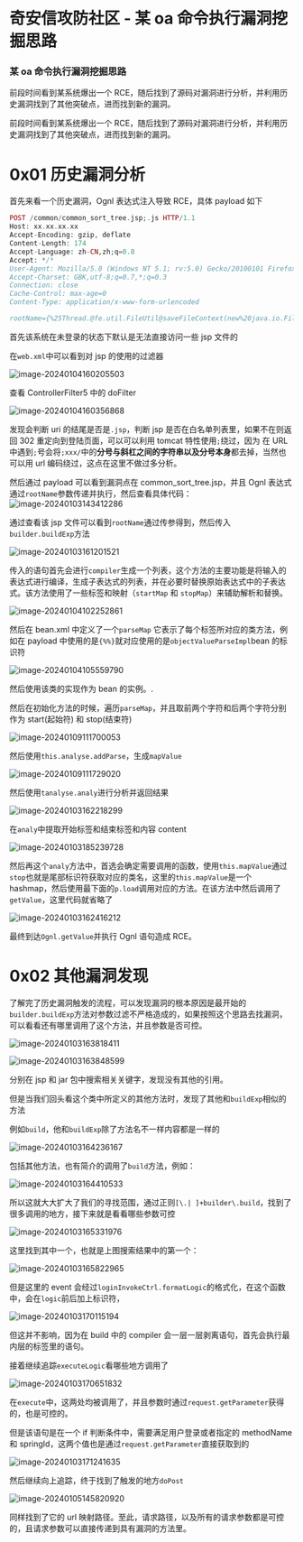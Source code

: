 

# 奇安信攻防社区 - 某 oa 命令执行漏洞挖掘思路

### 某 oa 命令执行漏洞挖掘思路

前段时间看到某系统爆出一个 RCE，随后找到了源码对漏洞进行分析，并利用历史漏洞找到了其他突破点，进而找到新的漏洞。

前段时间看到某系统爆出一个 RCE，随后找到了源码对漏洞进行分析，并利用历史漏洞找到了其他突破点，进而找到新的漏洞。

# 0x01 历史漏洞分析

首先来看一个历史漏洞，Ognl 表达式注入导致 RCE，具体 payload 如下

```php
POST /common/common_sort_tree.jsp;.js HTTP/1.1
Host: xx.xx.xx.xx
Accept-Encoding: gzip, deflate
Content-Length: 174
Accept-Language: zh-CN,zh;q=0.8
Accept: */*
User-Agent: Mozilla/5.0 (Windows NT 5.1; rv:5.0) Gecko/20100101 Firefox/5.0 info
Accept-Charset: GBK,utf-8;q=0.7,*;q=0.3
Connection: close
Cache-Control: max-age=0
Content-Type: application/x-www-form-urlencoded

rootName={%25Thread.@fe.util.FileUtil@saveFileContext(new%20java.io.File("../web/fe.war/123.jsp"),new%20sun.misc.BASE64Decoder().decodeBuffer("d2hvYW1p"))%25}
```

首先该系统在未登录的状态下默认是无法直接访问一些 jsp 文件的

在`web.xml`中可以看到对 jsp 的使用的过滤器

![image-20240104160205503](assets/1705989341-00b150067cc129175fa09f48bdfd35c5.jpg)

查看 ControllerFilter5 中的 doFilter

![image-20240104160356868](assets/1705989341-3499302ff4bd2f8e22b67bae93d9b6f9.jpg)

发现会判断 uri 的结尾是否是`.jsp`，判断 jsp 是否在白名单列表里，如果不在则返回 302 重定向到登陆页面，可以可以利用 tomcat 特性使用`;`绕过，因为 在 URL 中遇到`;`号会将`;xxx/`中的**分号与斜杠之间的字符串以及分号本身**都去掉，当然也可以用 url 编码绕过，这点在这里不做过多分析。

然后通过 payload 可以看到漏洞点在 common\_sort\_tree.jsp，并且 Ognl 表达式通过`rootName`参数传递并执行，然后查看具体代码：  
![image-20240103143412286](assets/1705989341-6ab1f8146bb78bbb20ea37734f4a598f.jpg)

通过查看该 jsp 文件可以看到`rootName`通过传参得到，然后传入`builder.buildExp`方法

![image-20240103161201521](assets/1705989341-e1e35ddfd6ffe4526838732c841f4215.jpg)

传入的语句首先会进行`compiler`生成一个列表，这个方法的主要功能是将输入的表达式进行编译，生成子表达式的列表，并在必要时替换原始表达式中的子表达式。该方法使用了一些标签和映射（`startMap` 和 `stopMap`）来辅助解析和替换。

![image-20240104102252861](assets/1705989341-bc0f32657153d9080198b84e66f84afd.jpg)

然后在 bean.xml 中定义了一个`parseMap` 它表示了每个标签所对应的类方法，例如在 payload 中使用的是`{%%}`就对应使用的是`objectValueParseImpl`bean 的标识符

![image-20240104105559790](assets/1705989341-b7b46451f80026b52cf8f4264959eaf3.jpg)

然后使用该类的实现作为 bean 的实例。.

然后在初始化方法的时候，遍历`parseMap`，并且取前两个字符和后两个字符分别作为 start(起始符) 和 stop(结束符)

![image-20240109111700053](assets/1705989341-376b184142f5b84d60bc3e719c7b3db4.jpg)

然后使用`this.analyse.addParse`，生成`mapValue`

![image-20240109111729020](assets/1705989341-e9abfb65625aca4a5169d3886b407017.jpg)

然后使用`tanalyse.analy`进行分析并返回结果

![image-20240103162218299](assets/1705989341-1803f4eef4d51570734561650366c263.jpg)

在`analy`中提取开始标签和结束标签和内容 content

![image-20240103185239728](assets/1705989341-fda6ec7e1f86518486e0aac89ef4e16c.jpg)

然后再这个`analy`方法中，首选会确定需要调用的函数，使用`this.mapValue`通过`stop`也就是尾部标识符获取对应的类名，这里的`this.mapValue`是一个 hashmap，然后使用最下面的`p.load`调用对应的方法。在该方法中然后调用了`getValue`，这里代码就省略了

![image-20240103162416212](assets/1705989341-9c795d3aa38f335c45a7456d685f32c4.jpg)

最终到达`Ognl.getValue`并执行 Ognl 语句造成 RCE。

# 0x02 其他漏洞发现

了解完了历史漏洞触发的流程，可以发现漏洞的根本原因是最开始的`builder.buildExp`方法对参数过滤不严格造成的，如果按照这个思路去找漏洞，可以看看还有哪里调用了这个方法，并且参数是否可控。

![image-20240103163818411](assets/1705989341-f79dab7c75710a1dd4d9cd0e876391aa.jpg)

![image-20240103163848599](assets/1705989341-3da789b2ebd42e1ff8c73965f2104773.jpg)

分别在 jsp 和 jar 包中搜索相关关键字，发现没有其他的引用。

但是当我们回头看这个类中所定义的其他方法时，发现了其他和`buildExp`相似的方法

例如`build`，他和`buildExp`除了方法名不一样内容都是一样的

![image-20240103164236167](assets/1705989341-02464d3165a9d80d54c0f0da19d8af30.jpg)

包括其他方法，也有简介的调用了`build`方法，例如：

![image-20240103164410533](assets/1705989341-8b3d41129c1558229b60973e1add77fe.jpg)

所以这就大大扩大了我们的寻找范围，通过正则`[\.| ]+builder\.build`，找到了很多调用的地方，接下来就是看看哪些参数可控

![image-20240103165331976](assets/1705989341-2d2686342ffba8ad9615cd88d192acee.jpg)

这里找到其中一个，也就是上图搜索结果中的第一个：

![image-20240103165822965](assets/1705989341-f832ec7394edd433e57f5e76052ef0e1.jpg)

但是这里的 event 会经过`loginInvokeCtrl.formatLogic`的格式化，在这个函数中，会在`logic`前后加上标识符，

![image-20240103170115194](assets/1705989341-3937a81e25d47666d0bc42e64f53bbe9.jpg)

但这并不影响，因为在 build 中的 compiler 会一层一层剥离语句，首先会执行最内层的标签里的语句。

接着继续追踪`executeLogic`看哪些地方调用了

![image-20240103170651832](assets/1705989341-8c1e1953dcc07fd710f6e7283bf69412.jpg)

在`execute`中，这两处均被调用了，并且参数时通过`request.getParameter`获得的，也是可控的。

但是该语句是在一个 if 判断条件中，需要满足用户登录或者指定的 methodName 和 springId，这两个值也是通过`request.getParameter`直接获取到的

![image-20240103171241635](assets/1705989341-dc23db724d6e0dfac004f382d66f3efe.jpg)

然后继续向上追踪，终于找到了触发的地方`doPost`

![image-20240105145820920](assets/1705989341-339d75ef72ef84b780be8e303045bccf.jpg)

同样找到了它的 url 映射路径。至此，请求路径，以及所有的请求参数都是可控的，且请求参数可以直接传递到具有漏洞的方法里。
